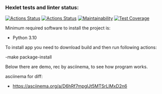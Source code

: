 ### Hexlet tests and linter status:
[![Actions Status](https://github.com/GunGalla/python-project-50/workflows/hexlet-check/badge.svg)](https://github.com/GunGalla/python-project-50/actions)
[![Actions Status](https://github.com/GunGalla/python-project-50/workflows/pyci/badge.svg)](https://github.com/GunGalla/python-project-50/actions/workflows/pyci.yml)
[![Maintainability](https://api.codeclimate.com/v1/badges/421d69aad7bfa2b5c687/maintainability)](https://codeclimate.com/github/GunGalla/python-project-50/maintainability)
[![Test Coverage](https://api.codeclimate.com/v1/badges/421d69aad7bfa2b5c687/test_coverage)](https://codeclimate.com/github/GunGalla/python-project-50/test_coverage)

Minimum required software to install the project is:

- Python 3.10

To install app you need to download build and then run following actions:

-make package-install

Below there are demo, rec by asciinema, to see how program works.

asciinema for diff:
- https://asciinema.org/a/D6hRf7mpglJt5MTSrLlMxD2n6

